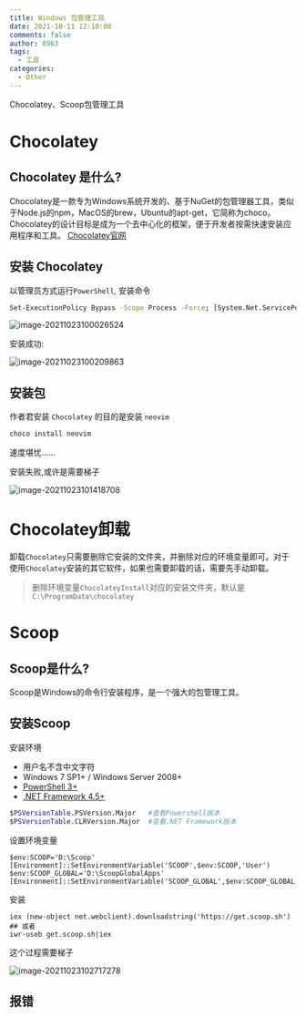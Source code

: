 ```yaml
---
title: Windows 包管理工具
date: 2021-10-11 12:10:00
comments: false
author: 8963
tags:
  - 工具
categories:
  - Other
---
```


Chocolatey、Scoop包管理工具

<!-- more -->

# Chocolatey 

## Chocolatey 是什么?

Chocolatey是一款专为Windows系统开发的、基于NuGet的包管理器工具，类似于Node.js的npm，MacOS的brew，Ubuntu的apt-get，它简称为choco。Chocolatey的设计目标是成为一个去中心化的框架，便于开发者按需快速安装应用程序和工具。
[Chocolatey官网](https://chocolatey.org/) 

## 安装 Chocolatey

以管理员方式运行`PowerShell`, 安装命令

```bash
Set-ExecutionPolicy Bypass -Scope Process -Force; [System.Net.ServicePointManager]::SecurityProtocol = [System.Net.ServicePointManager]::SecurityProtocol -bor 3072; iex ((New-Object System.Net.WebClient).DownloadString('https://community.chocolatey.org/install.ps1'))
```

![image-20211023100026524](https://cdn.jsdelivr.net/gh/K8963/cloudimg@master/blog/image-20211023100026524.png)

安装成功:

![image-20211023100209863](https://cdn.jsdelivr.net/gh/K8963/cloudimg@master/blog/image-20211023100209863.png)



## 安装包

作者君安装 `Chocolatey` 的目的是安装 `neovim`

```bash
choco install neovim
```

速度堪忧......

安装失败,或许是需要梯子

![image-20211023101418708](https://cdn.jsdelivr.net/gh/K8963/cloudimg@master/blog/image-20211023101418708.png)

# Chocolatey卸载

卸载`Chocolatey`只需要删除它安装的文件夹，并删除对应的环境变量即可。对于使用`Chocolatey`安装的其它软件，如果也需要卸载的话，需要先手动卸载。

> 删除环境变量`ChocolateyInstall`对应的安装文件夹，默认是 `C:\ProgramData\chocolatey`

# Scoop

## Scoop是什么?

Scoop是Windows的命令行安装程序，是一个强大的包管理工具。

## 安装Scoop

安装环境

- 用户名不含中文字符
- Windows 7 SP1+ / Windows Server 2008+
- [PowerShell 3+](https://links.jianshu.com/go?to=https%3A%2F%2Fwww.microsoft.com%2Fen-us%2Fdownload%2Fdetails.aspx%3Fid%3D34595)
- [.NET Framework 4.5+](https://links.jianshu.com/go?to=https%3A%2F%2Fwww.microsoft.com%2Fnet%2Fdownload)

```bash
$PSVersionTable.PSVersion.Major   #查看Powershell版本
$PSVersionTable.CLRVersion.Major  #查看.NET Framework版本
```

设置环境变量

```
$env:SCOOP='D:\Scoop'
[Environment]::SetEnvironmentVariable('SCOOP',$env:SCOOP,'User')
$env:SCOOP_GLOBAL='D:\ScoopGlobalApps'
[Environment]::SetEnvironmentVariable('SCOOP_GLOBAL',$env:SCOOP_GLOBAL,'User')
```

安装

```
iex (new-object net.webclient).downloadstring('https://get.scoop.sh')
## 或者
iwr-useb get.scoop.sh|iex
```

这个过程需要梯子

![image-20211023102717278](https://cdn.jsdelivr.net/gh/K8963/cloudimg@master/blog/image-20211023102717278.png)

## 报错

